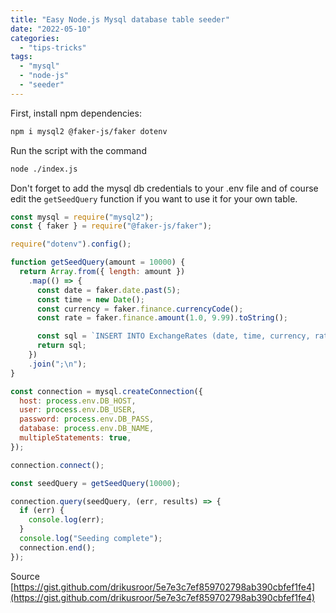 ```yaml
---
title: "Easy Node.js Mysql database table seeder"
date: "2022-05-10"
categories: 
  - "tips-tricks"
tags: 
  - "mysql"
  - "node-js"
  - "seeder"
---
```


First, install npm dependencies:
```sh
npm i mysql2 @faker-js/faker dotenv
```

Run the script with the command 
```sh
node ./index.js
```

Don't forget to add the mysql db credentials to your .env file and of course edit the `getSeedQuery` function if you want to use it for your own table.

```js
const mysql = require("mysql2");
const { faker } = require("@faker-js/faker");

require("dotenv").config();

function getSeedQuery(amount = 10000) {
  return Array.from({ length: amount })
    .map(() => {
      const date = faker.date.past(5);
      const time = new Date();
      const currency = faker.finance.currencyCode();
      const rate = faker.finance.amount(1.0, 9.99).toString();

      const sql = `INSERT INTO ExchangeRates (date, time, currency, rate) VALUES ('${date.toISOString()}', '${time.toTimeString()}', '${currency}', '${rate}')`;
      return sql;
    })
    .join(";\n");
}

const connection = mysql.createConnection({
  host: process.env.DB_HOST,
  user: process.env.DB_USER,
  password: process.env.DB_PASS,
  database: process.env.DB_NAME,
  multipleStatements: true,
});

connection.connect();

const seedQuery = getSeedQuery(10000);

connection.query(seedQuery, (err, results) => {
  if (err) {
    console.log(err);
  }
  console.log("Seeding complete");
  connection.end();
});
```

Source [https://gist.github.com/drikusroor/5e7e3c7ef859702798ab390cbfef1fe4](https://gist.github.com/drikusroor/5e7e3c7ef859702798ab390cbfef1fe4)
